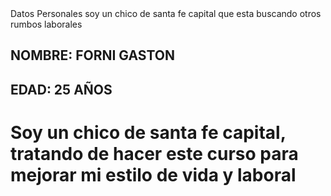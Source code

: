 <!doctype html>
   <html>
   <head>Datos Personales</head>
   <body>soy un chico de santa fe capital que esta buscando otros rumbos laborales</body>
   </html>

## NOMBRE: FORNI GASTON
## EDAD: 25 AÑOS
<h1>Soy un chico de santa fe capital, tratando de hacer este curso para mejorar mi estilo de vida y laboral</h1>